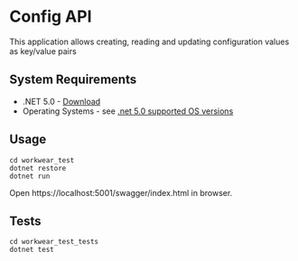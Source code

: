 ﻿# Config API
This application allows creating, reading and updating configuration values as key/value pairs

## System Requirements
* \.NET 5\.0 - [Download](https://dotnet.microsoft.com/download) 
* Operating Systems - see [.net 5.0 supported OS versions](https://github.com/dotnet/core/blob/main/release-notes/5.0/5.0-supported-os.md)

## Usage

````
cd workwear_test
dotnet restore
dotnet run
````
Open https://localhost:5001/swagger/index.html in browser.


## Tests

````
cd workwear_test_tests
dotnet test
````
